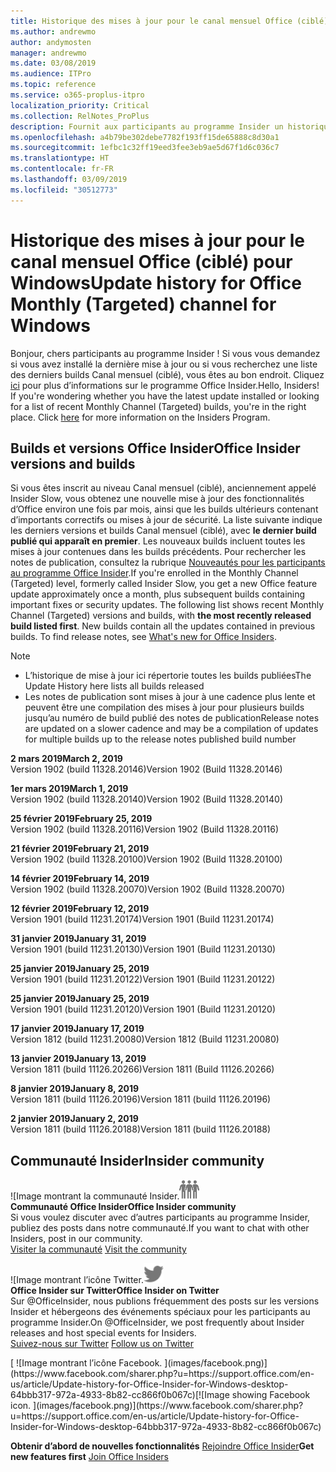 ```yaml
---
title: Historique des mises à jour pour le canal mensuel Office (ciblé)
ms.author: andrewmo
author: andymosten
manager: andrewmo
ms.date: 03/08/2019
ms.audience: ITPro
ms.topic: reference
ms.service: o365-proplus-itpro
localization_priority: Critical
ms.collection: RelNotes_ProPlus
description: Fournit aux participants au programme Insider un historique des mises à jour pour les versions Canal mensuel (ciblé) pour ordinateur de bureau Windows
ms.openlocfilehash: a4b79be302debe7782f193ff15de65888c8d30a1
ms.sourcegitcommit: 1efbc1c32ff19eed3fee3eb9ae5d67f1d6c036c7
ms.translationtype: HT
ms.contentlocale: fr-FR
ms.lasthandoff: 03/09/2019
ms.locfileid: "30512773"
---
```

# <a name="update-history-for-office-monthly-targeted-channel-for-windows"></a><span data-ttu-id="a51ae-103">Historique des mises à jour pour le canal mensuel Office (ciblé) pour Windows</span><span class="sxs-lookup"><span data-stu-id="a51ae-103">Update history for Office Monthly (Targeted) channel for Windows</span></span>

<span data-ttu-id="a51ae-p101">Bonjour, chers participants au programme Insider ! Si vous vous demandez si vous avez installé la dernière mise à jour ou si vous recherchez une liste des derniers builds Canal mensuel (ciblé), vous êtes au bon endroit. Cliquez [ici](https://insider.office.com/) pour plus d’informations sur le programme Office Insider.</span><span class="sxs-lookup"><span data-stu-id="a51ae-p101">Hello, Insiders! If you're wondering whether you have the latest update installed or looking for a list of recent Monthly Channel (Targeted) builds, you're in the right place. Click [here](https://insider.office.com/) for more information on the Insiders Program.</span></span>

## <a name="office-insider-versions-and-builds"></a><span data-ttu-id="a51ae-107">Builds et versions Office Insider</span><span class="sxs-lookup"><span data-stu-id="a51ae-107">Office Insider versions and builds</span></span>

<span data-ttu-id="a51ae-p102">Si vous êtes inscrit au niveau Canal mensuel (ciblé), anciennement appelé Insider Slow, vous obtenez une nouvelle mise à jour des fonctionnalités d’Office environ une fois par mois, ainsi que les builds ultérieurs contenant d’importants correctifs ou mises à jour de sécurité. La liste suivante indique les derniers versions et builds Canal mensuel (ciblé), avec **le dernier build publié qui apparaît en premier**. Les nouveaux builds incluent toutes les mises à jour contenues dans les builds précédents. Pour rechercher les notes de publication, consultez la rubrique [Nouveautés pour les participants au programme Office Insider](https://support.office.com/fr-FR/article/what-s-new-for-office-insiders-c152d1e2-96ff-4ce9-8c14-e74e13847a24).</span><span class="sxs-lookup"><span data-stu-id="a51ae-p102">If you're enrolled in the Monthly Channel (Targeted) level, formerly called Insider Slow, you get a new Office feature update approximately once a month, plus subsequent builds containing important fixes or security updates. The following list shows recent Monthly Channel (Targeted) versions and builds, with **the most recently released build listed first**. New builds contain all the updates contained in previous builds. To find release notes, see [What's new for Office Insiders](https://support.office.com/fr-FR/article/what-s-new-for-office-insiders-c152d1e2-96ff-4ce9-8c14-e74e13847a24).</span></span>

> [!NOTE]
> - <span data-ttu-id="a51ae-112">L’historique de mise à jour ici répertorie toutes les builds publiées</span><span class="sxs-lookup"><span data-stu-id="a51ae-112">The Update History here lists all builds released</span></span>
> - <span data-ttu-id="a51ae-113">Les notes de publication sont mises à jour à une cadence plus lente et peuvent être une compilation des mises à jour pour plusieurs builds jusqu’au numéro de build publié des notes de publication</span><span class="sxs-lookup"><span data-stu-id="a51ae-113">Release notes are updated on a slower cadence and may be a compilation of updates for multiple builds up to the release notes published build number</span></span>

<span data-ttu-id="a51ae-114">**2 mars 2019**</span><span class="sxs-lookup"><span data-stu-id="a51ae-114">**March 2, 2019**</span></span><br/> <span data-ttu-id="a51ae-115">Version 1902 (build 11328.20146)</span><span class="sxs-lookup"><span data-stu-id="a51ae-115">Version 1902 (Build 11328.20146)</span></span><br/>

<span data-ttu-id="a51ae-116">**1er mars 2019**</span><span class="sxs-lookup"><span data-stu-id="a51ae-116">**March 1, 2019**</span></span><br/> <span data-ttu-id="a51ae-117">Version 1902 (build 11328.20140)</span><span class="sxs-lookup"><span data-stu-id="a51ae-117">Version 1902 (Build 11328.20140)</span></span><br/>

<span data-ttu-id="a51ae-118">**25 février 2019**</span><span class="sxs-lookup"><span data-stu-id="a51ae-118">**February 25, 2019**</span></span><br/> <span data-ttu-id="a51ae-119">Version 1902 (build 11328.20116)</span><span class="sxs-lookup"><span data-stu-id="a51ae-119">Version 1902 (Build 11328.20116)</span></span><br/>

<span data-ttu-id="a51ae-120">**21 février 2019**</span><span class="sxs-lookup"><span data-stu-id="a51ae-120">**February 21, 2019**</span></span><br/> <span data-ttu-id="a51ae-121">Version 1902 (build 11328.20100)</span><span class="sxs-lookup"><span data-stu-id="a51ae-121">Version 1902 (Build 11328.20100)</span></span><br/>

<span data-ttu-id="a51ae-122">**14 février 2019**</span><span class="sxs-lookup"><span data-stu-id="a51ae-122">**February 14, 2019**</span></span><br/> <span data-ttu-id="a51ae-123">Version 1902 (build 11328.20070)</span><span class="sxs-lookup"><span data-stu-id="a51ae-123">Version 1902 (Build 11328.20070)</span></span><br/>

<span data-ttu-id="a51ae-124">**12 février 2019**</span><span class="sxs-lookup"><span data-stu-id="a51ae-124">**February 12, 2019**</span></span><br/> <span data-ttu-id="a51ae-125">Version 1901 (build 11231.20174)</span><span class="sxs-lookup"><span data-stu-id="a51ae-125">Version 1901 (Build 11231.20174)</span></span><br/>

<span data-ttu-id="a51ae-126">**31 janvier 2019**</span><span class="sxs-lookup"><span data-stu-id="a51ae-126">**January 31, 2019**</span></span><br/> <span data-ttu-id="a51ae-127">Version 1901 (build 11231.20130)</span><span class="sxs-lookup"><span data-stu-id="a51ae-127">Version 1901 (Build 11231.20130)</span></span><br/> 

<span data-ttu-id="a51ae-128">**25 janvier 2019**</span><span class="sxs-lookup"><span data-stu-id="a51ae-128">**January 25, 2019**</span></span><br/> <span data-ttu-id="a51ae-129">Version 1901 (build 11231.20122)</span><span class="sxs-lookup"><span data-stu-id="a51ae-129">Version 1901 (Build 11231.20122)</span></span><br/> 

<span data-ttu-id="a51ae-130">**25 janvier 2019**</span><span class="sxs-lookup"><span data-stu-id="a51ae-130">**January 25, 2019**</span></span><br/> <span data-ttu-id="a51ae-131">Version 1901 (build 11231.20120)</span><span class="sxs-lookup"><span data-stu-id="a51ae-131">Version 1901 (Build 11231.20120)</span></span><br/> 

<span data-ttu-id="a51ae-132">**17 janvier 2019**</span><span class="sxs-lookup"><span data-stu-id="a51ae-132">**January 17, 2019**</span></span><br/> <span data-ttu-id="a51ae-133">Version 1812 (build 11231.20080)</span><span class="sxs-lookup"><span data-stu-id="a51ae-133">Version 1812 (Build 11231.20080)</span></span><br/> 

<span data-ttu-id="a51ae-134">**13 janvier 2019**</span><span class="sxs-lookup"><span data-stu-id="a51ae-134">**January 13, 2019**</span></span><br/> <span data-ttu-id="a51ae-135">Version 1811 (build 11126.20266)</span><span class="sxs-lookup"><span data-stu-id="a51ae-135">Version 1811 (Build 11126.20266)</span></span><br/>

<span data-ttu-id="a51ae-136">**8 janvier 2019**</span><span class="sxs-lookup"><span data-stu-id="a51ae-136">**January 8, 2019**</span></span><br/> <span data-ttu-id="a51ae-137">Version 1811 (build 11126.20196)</span><span class="sxs-lookup"><span data-stu-id="a51ae-137">Version 1811 (build 11126.20196)</span></span><br/> 

<span data-ttu-id="a51ae-138">**2 janvier 2019**</span><span class="sxs-lookup"><span data-stu-id="a51ae-138">**January 2, 2019**</span></span><br/> <span data-ttu-id="a51ae-139">Version 1811 (build 11126.20188)</span><span class="sxs-lookup"><span data-stu-id="a51ae-139">Version 1811 (build 11126.20188)</span></span><br/> 


## <a name="insider-community"></a><span data-ttu-id="a51ae-140">Communauté Insider</span><span class="sxs-lookup"><span data-stu-id="a51ae-140">Insider community</span></span>

<span data-ttu-id="a51ae-141">![Image montrant la communauté Insider.</span><span class="sxs-lookup"><span data-stu-id="a51ae-141">![Image showing insider community.</span></span> ](images/insidercommunity.png)<br/>
<span data-ttu-id="a51ae-142">**Communauté Office Insider**</span><span class="sxs-lookup"><span data-stu-id="a51ae-142">**Office Insider community**</span></span><br/> <span data-ttu-id="a51ae-143">Si vous voulez discuter avec d’autres participants au programme Insider, publiez des posts dans notre communauté.</span><span class="sxs-lookup"><span data-stu-id="a51ae-143">If you want to chat with other Insiders, post in our community.</span></span><br/><span data-ttu-id="a51ae-144"> 
[Visiter la communauté](https://go.microsoft.com/fwlink/?linkid=843493)</span><span class="sxs-lookup"><span data-stu-id="a51ae-144"> 
[Visit the community](https://go.microsoft.com/fwlink/?linkid=843493)</span></span><br/> 

<span data-ttu-id="a51ae-145">![Image montrant l’icône Twitter.</span><span class="sxs-lookup"><span data-stu-id="a51ae-145">![Image showing twitter icon.</span></span> ](images/twitter.png)<br/>
<span data-ttu-id="a51ae-146">**Office Insider sur Twitter**</span><span class="sxs-lookup"><span data-stu-id="a51ae-146">**Office Insider on Twitter**</span></span><br/> <span data-ttu-id="a51ae-147">Sur @OfficeInsider, nous publions fréquemment des posts sur les versions Insider et hébergeons des événements spéciaux pour les participants au programme Insider.</span><span class="sxs-lookup"><span data-stu-id="a51ae-147">On @OfficeInsider, we post frequently about Insider releases and host special events for Insiders.</span></span><br/><span data-ttu-id="a51ae-148"> 
[Suivez-nous sur Twitter](https://go.microsoft.com/fwlink/?linkid=717717)</span><span class="sxs-lookup"><span data-stu-id="a51ae-148"> 
[Follow us on Twitter](https://go.microsoft.com/fwlink/?linkid=717717)</span></span><br/> 

<span data-ttu-id="a51ae-149">
  [
  ![Image montrant l’icône Facebook. ](images/facebook.png)](https://www.facebook.com/sharer.php?u=https://support.office.com/en-us/article/Update-history-for-Office-Insider-for-Windows-desktop-64bbb317-972a-4933-8b82-cc866f0b067c)</span><span class="sxs-lookup"><span data-stu-id="a51ae-149">[![Image showing Facebook icon. ](images/facebook.png)](https://www.facebook.com/sharer.php?u=https://support.office.com/en-us/article/Update-history-for-Office-Insider-for-Windows-desktop-64bbb317-972a-4933-8b82-cc866f0b067c)</span></span>       


<span data-ttu-id="a51ae-150">**Obtenir d’abord de nouvelles fonctionnalités**
[Rejoindre Office Insider](https://insider.office.com/)</span><span class="sxs-lookup"><span data-stu-id="a51ae-150">**Get new features first**
[Join Office Insiders](https://insider.office.com/)</span></span>